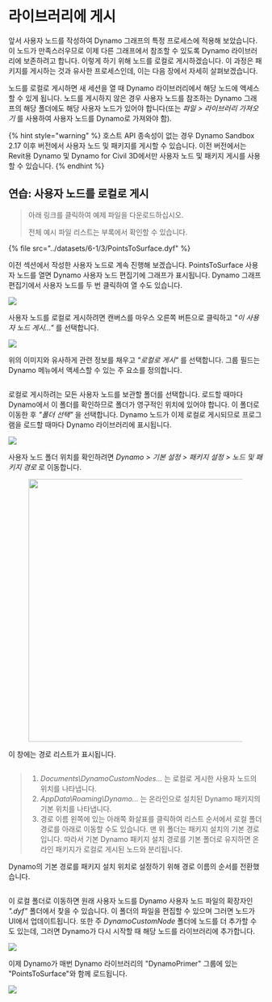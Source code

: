 # 라이브러리에 게시

앞서 사용자 노드를 작성하여 Dynamo 그래프의 특정 프로세스에 적용해 보았습니다. 이 노드가 만족스러우므로 이제 다른 그래프에서 참조할 수 있도록 Dynamo 라이브러리에 보존하려고 합니다. 이렇게 하기 위해 노드를 로컬로 게시하겠습니다. 이 과정은 패키지를 게시하는 것과 유사한 프로세스인데, 이는 다음 장에서 자세히 살펴보겠습니다.

노드를 로컬로 게시하면 새 세션을 열 때 Dynamo 라이브러리에서 해당 노드에 액세스할 수 있게 됩니다. 노드를 게시하지 않은 경우 사용자 노드를 참조하는 Dynamo 그래프의 해당 폴더에도 해당 사용자 노드가 있어야 합니다(또는 _파일 > 라이브러리 가져오기_ 를 사용하여 사용자 노드를 Dynamo로 가져와야 함).

{% hint style="warning" %} 호스트 API 종속성이 없는 경우 Dynamo Sandbox 2.17 이후 버전에서 사용자 노드 및 패키지를 게시할 수 있습니다. 이전 버전에서는 Revit용 Dynamo 및 Dynamo for Civil 3D에서만 사용자 노드 및 패키지 게시를 사용할 수 있습니다. {% endhint %}

## 연습: 사용자 노드를 로컬로 게시

> 아래 링크를 클릭하여 예제 파일을 다운로드하십시오.
>
> 전체 예시 파일 리스트는 부록에서 확인할 수 있습니다.

{% file src="../datasets/6-1/3/PointsToSurface.dyf" %}

이전 섹션에서 작성한 사용자 노드로 계속 진행해 보겠습니다. PointsToSurface 사용자 노드를 열면 Dynamo 사용자 노드 편집기에 그래프가 표시됩니다. Dynamo 그래프 편집기에서 사용자 노드를 두 번 클릭하여 열 수도 있습니다.

![](../images/6-1/3/publishcustomnodelocally01.jpg)

사용자 노드를 로컬로 게시하려면 캔버스를 마우스 오른쪽 버튼으로 클릭하고 _"이 사용자 노드 게시..."_ 를 선택합니다.

![](../images/6-1/3/publishcustomnodeexercise-02.jpg)

위의 이미지와 유사하게 관련 정보를 채우고 _"로컬로 게시"_ 를 선택합니다. 그룹 필드는 Dynamo 메뉴에서 액세스할 수 있는 주 요소를 정의합니다.

<figure><img src="../../.gitbook/assets/publish_a_package.png" alt=""><figcaption></figcaption></figure>

로컬로 게시하려는 모든 사용자 노드를 보관할 폴더를 선택합니다. 로드할 때마다 Dynamo에서 이 폴더를 확인하므로 폴더가 영구적인 위치에 있어야 합니다. 이 폴더로 이동한 후 _"폴더 선택"_ 을 선택합니다. Dynamo 노드가 이제 로컬로 게시되므로 프로그램을 로드할 때마다 Dynamo 라이브러리에 표시됩니다.

![](../images/6-1/3/publishcustomnodeexercise-04.jpg)

사용자 노드 폴더 위치를 확인하려면 _Dynamo > 기본 설정 > 패키지 설정 > 노드 및 패키지 경로_ 로 이동합니다.

<figure><img src="../../.gitbook/assets/settings.png" alt="" width="520"><figcaption></figcaption></figure>

이 창에는 경로 리스트가 표시됩니다.

<figure><img src="../../.gitbook/assets/package-locations.png" alt=""><figcaption></figcaption></figure>

> 1. _Documents\\DynamoCustomNodes..._ 는 로컬로 게시한 사용자 노드의 위치를 나타냅니다.
> 2. _AppData\\Roaming\\Dynamo..._ 는 온라인으로 설치된 Dynamo 패키지의 기본 위치를 나타냅니다.
> 3. 경로 이름 왼쪽에 있는 아래쪽 화살표를 클릭하여 리스트 순서에서 로컬 폴더 경로를 아래로 이동할 수도 있습니다. 맨 위 폴더는 패키지 설치의 기본 경로입니다. 따라서 기본 Dynamo 패키지 설치 경로를 기본 폴더로 유지하면 온라인 패키지가 로컬로 게시된 노드와 분리됩니다.

Dynamo의 기본 경로를 패키지 설치 위치로 설정하기 위해 경로 이름의 순서를 전환했습니다.

<figure><img src="../../.gitbook/assets/updated-package-locations.png" alt=""><figcaption></figcaption></figure>

이 로컬 폴더로 이동하면 원래 사용자 노드를 Dynamo 사용자 노드 파일의 확장자인 _".dyf"_ 폴더에서 찾을 수 있습니다. 이 폴더의 파일을 편집할 수 있으며 그러면 노드가 UI에서 업데이트됩니다. 또한 주 _DynamoCustomNode_ 폴더에 노드를 더 추가할 수도 있는데, 그러면 Dynamo가 다시 시작할 때 해당 노드를 라이브러리에 추가합니다.

![](../images/6-1/3/publishcustomnodeexercise-08.jpg)

이제 Dynamo가 매번 Dynamo 라이브러리의 "DynamoPrimer" 그룹에 있는 "PointsToSurface"와 함께 로드됩니다.

![](../images/6-1/3/publishcustomnodeexercise-09.jpg)

